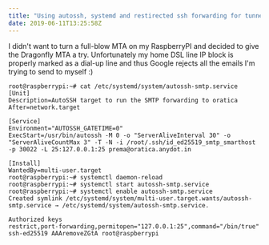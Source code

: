 ```yaml
---
title: "Using autossh, systemd and restirected ssh forwarding for tunneling SMTP"
date: 2019-06-11T13:25:58Z
---
```


I didn't want to turn a full-blow MTA on my RaspberryPI and decided to give the Dragonfly MTA a try. Unfortunately my home DSL line IP block is properly marked as
a dial-up line and thus Google rejects all the emails I'm trying to send to myself :)

<!--more-->

```
root@raspberrypi:~# cat /etc/systemd/system/autossh-smtp.service
[Unit]
Description=AutoSSH target to run the SMTP forwarding to oratica
After=network.target

[Service]
Environment="AUTOSSH_GATETIME=0"
ExecStart=/usr/bin/autossh -M 0 -o "ServerAliveInterval 30" -o "ServerAliveCountMax 3" -T -N -i /root/.ssh/id_ed25519_smtp_smarthost -p 30022 -L 25:127.0.0.1:25 prema@oratica.anydot.in

[Install]
WantedBy=multi-user.target
root@raspberrypi:~# systemctl daemon-reload
root@raspberrypi:~# systemctl start autossh-smtp.service
root@raspberrypi:~# systemctl enable autossh-smtp.service
Created symlink /etc/systemd/system/multi-user.target.wants/autossh-smtp.service → /etc/systemd/system/autossh-smtp.service.
```

```
Authorized keys
restrict,port-forwarding,permitopen="127.0.0.1:25",command="/bin/true" ssh-ed25519 AAAremoveZGtA root@raspberrypi
```


